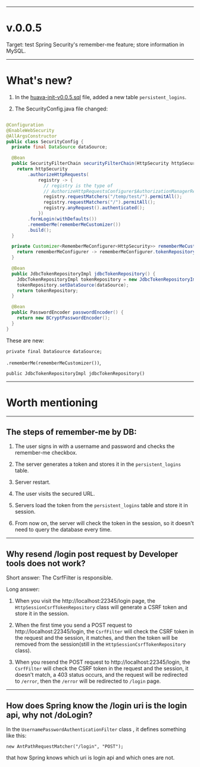     
---

# v.0.0.5

Target: test Spring Security's remember-me feature; store information in MySQL.

---

# What's new?

1. In the [huava-init-v0.0.5.sql](huava-init-v0.0.5.sql) file, added a new table `persistent_logins`.

2. The SecurityConfig.java file changed:

```java

@Configuration
@EnableWebSecurity
@AllArgsConstructor
public class SecurityConfig {
  private final DataSource dataSource;

  @Bean
  public SecurityFilterChain securityFilterChain(HttpSecurity httpSecurity) throws Exception {
    return httpSecurity
        .authorizeHttpRequests(
            registry -> {
              // registry is the type of
              // AuthorizeHttpRequestsConfigurer$AuthorizationManagerRequestMatcherRegistry
              registry.requestMatchers("/temp/test/").permitAll();
              registry.requestMatchers("/").permitAll();
              registry.anyRequest().authenticated();
            })
        .formLogin(withDefaults())
        .rememberMe(rememberMeCustomizer())
        .build();
  }

  private Customizer<RememberMeConfigurer<HttpSecurity>> rememberMeCustomizer() {
    return rememberMeConfigurer -> rememberMeConfigurer.tokenRepository(jdbcTokenRepository());
  }

  @Bean
  public JdbcTokenRepositoryImpl jdbcTokenRepository() {
    JdbcTokenRepositoryImpl tokenRepository = new JdbcTokenRepositoryImpl();
    tokenRepository.setDataSource(dataSource);
    return tokenRepository;
  }

  @Bean
  public PasswordEncoder passwordEncoder() {
    return new BCryptPasswordEncoder();
  }
}

```

These are new:

`private final DataSource dataSource;`

`.rememberMe(rememberMeCustomizer())`,

`public JdbcTokenRepositoryImpl jdbcTokenRepository() `


---

# Worth mentioning

---

## The steps of remember-me by DB:

1. The user signs in with a username and password and checks the remember-me checkbox.

2. The server generates a token and stores it in the `persistent_logins` table.

3. Server restart.

4. The user visits the secured URL.

5. Servers load the token from the `persistent_logins` table and store it in session.

6. From now on, the server will check the token in the session, so it doesn't need to query the database every time.

---
## Why resend /login post request by Developer tools does not work?

Short answer: The CsrfFilter is responsible.

Long answer: 

1. When you visit the http://localhost:22345/login page, the `HttpSessionCsrfTokenRepository` class will generate a CSRF token and store it in the session.

2. When the first time you send a POST request to http://localhost:22345/login, the `CsrfFilter` will check the CSRF token in the request and the session, it matches, and then the token will be removed from the session(still in the `HttpSessionCsrfTokenRepository` class).

3. When you resend the POST request to http://localhost:22345/login, the `CsrfFilter` will check the CSRF token in the request and the session, it doesn't match, a 403 status occurs, and the request will be redirected to `/error`, then the `/error` will be redirected to `/login` page. 

---

## How does Spring know the /login uri is the login api, why not /doLogin?

In the `UsernamePasswordAuthenticationFilter` class , it defines something like this:

```
new AntPathRequestMatcher("/login", "POST");
```

that how Spring knows which uri is login api and which ones are not.

